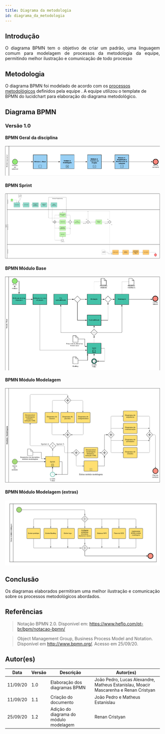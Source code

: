 ```yaml
---
title: Diagrama da metodologia
id: diagrama_da_metodologia
---
```



## Introdução

<p align = "justify">
O diagrama BPMN tem o objetivo de criar um padrão, uma linguagem comum para modelagem de processos da metodologia da equipe, permitindo melhor ilustração e comunicação de todo processo
</p>

## Metodologia

O diagrama BPMN foi modelado de acordo com os [processos metodológicos](./metodologia.md) definidos pela equipe . A equipe utilizou o template de BPMN do lucidchart para elaboração do diagrama metodológico.



## Diagrama BPMN


### Versão 1.0

#### BPMN Geral da disciplina

[![Bpmn geral](../assets/Bpmn/bpmn_geral.png)](../assets/Bpmn/bpmn_geral.png)

#### BPMN Sprint

[![BPMN Sprint](../assets/Bpmn/bpmn_sprint.png)](../assets/Bpmn/bpmn_sprint.png)

#### BPMN Módulo Base

[![BPMN Base](../assets/Bpmn/bpmn_base.png)](../assets/Bpmn/bpmn_base.png)

#### BPMN Módulo Modelagem

[![BPMN Modelagem](../assets/Bpmn/bpmn_modelagem.png)](../assets/Bpmn/bpmn_modelagem.png)

#### BPMN Módulo Modelagem (extras)

[![BPMN Modelagem Extras](../assets/Bpmn/bpmn_extras_modelagem.png)](../assets/Bpmn/bpmn_extras_modelagem.png)

## Conclusão

<p align = "justify">
Os diagramas elaborados permitiram uma melhor ilustração e comunicação sobre os processos metodológicos abordados.
</p>

## Referências

> Notação BPMN 2.0. Disponivel em: https://www.heflo.com/pt-br/bpm/notacao-bpmn/

> Object Management Group, Business Process Model and Notation. Disponível em http://www.bpmn.org/. Acesso em 25/09/20.

## Autor(es)

| Data | Versão | Descrição | Autor(es) |
| -- | -- | -- | -- |
| 11/09/20 | 1.0 | Elaboração dos diagramas BPMN | João Pedro, Lucas Alexandre, Matheus Estanislau, Moacir Mascarenha e Renan Cristyan| 
| 11/09/20 | 1.1 | Criação do documento | João Pedro e Matheus Estanislau | 
| 25/09/20 | 1.2 | Adição do diagrama do módulo modelagem | Renan Cristyan | 